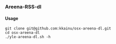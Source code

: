 ### Areena-RSS-dl

#### Usage
	git clone git@github.com:kkainu/osx-areena-dl.git
	cd osx-areena-dl
	./yle-areena-dl.sh -h